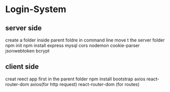 # Login-System
## server side 
create a folder inside parent foldre
in command line move t the server folder 
npm init
npm install express mysql cors nodemon cookie-parser jsonwebtoken bcrypt 

## client side 
creat reect app first in the parent folder 
npm install bootstrap axios react-router-dom
axios(for http request)
react-router-dom (for routes)